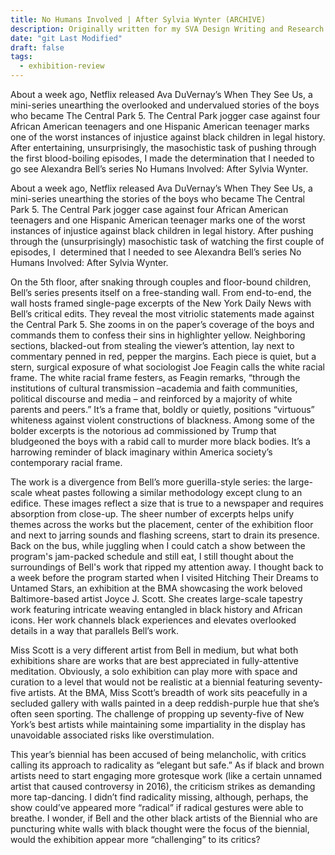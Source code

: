 ```yaml
---
title: No Humans Involved | After Sylvia Wynter (ARCHIVE)
description: Originally written for my SVA Design Writing and Research Summer Residency in 2019
date: "git Last Modified"
draft: false
tags:
  - exhibition-review
---
```


About a week ago, Netflix released Ava DuVernay’s When They See Us, a mini-series unearthing the overlooked and undervalued stories of the boys who became The Central Park 5. The Central Park jogger case against four African American teenagers and one Hispanic American teenager marks one of the worst instances of injustice against black children in legal history. After entertaining, unsurprisingly, the masochistic task of pushing through the first blood-boiling episodes, I made the determination that I needed to go see Alexandra Bell’s series No Humans Involved: After Sylvia Wynter. 

About a week ago, Netflix released Ava DuVernay’s When They See Us, a mini-series unearthing the stories of the boys who became The Central Park 5. The Central Park jogger case against four African American teenagers and one Hispanic American teenager marks one of the worst instances of injustice against black children in legal history. After pushing through the (unsurprisingly) masochistic task of watching the first couple of episodes, I  determined that I needed to see Alexandra Bell’s series No Humans Involved: After Sylvia Wynter.

On the 5th floor, after snaking through couples and floor-bound children, Bell’s series presents itself on a free-standing wall. From end-to-end, the wall hosts framed single-page excerpts of the New York Daily News with Bell’s critical edits. They reveal the most vitriolic statements made against the Central Park 5. She zooms in on the paper’s coverage of the boys and commands them to confess their sins in highlighter yellow. Neighboring sections, blacked-out from stealing the viewer’s attention, lay next to commentary penned in red, pepper the margins. Each piece is quiet, but a stern, surgical exposure of what sociologist Joe Feagin calls the white racial frame. The white racial frame festers, as Feagin remarks, “through the institutions of cultural transmission –academia and faith communities, political discourse and media – and reinforced by a majority of white parents and peers.” It’s a frame that, boldly or quietly, positions “virtuous” whiteness against violent constructions of blackness. Among some of the bolder excerpts is the notorious ad commissioned by Trump that bludgeoned the boys with a rabid call to murder more black bodies. It’s a harrowing reminder of black imaginary within America society’s contemporary racial frame.

The work is a divergence from Bell’s more guerilla-style series: the large-scale wheat pastes following a similar methodology except clung to an edifice. These images reflect a size that is true to a newspaper and requires absorption from close-up. The sheer number of excerpts helps unify themes across the works but the placement, center of the exhibition floor and next to jarring sounds and flashing screens, start to drain its presence. Back on the bus, while juggling when I could catch a show between the program's jam-packed schedule and still eat, I still thought about the surroundings of Bell's work that ripped my attention away. I thought back to a week before the program started when I visited Hitching Their Dreams to Untamed Stars, an exhibition at the BMA showcasing the work beloved Baltimore-based artist Joyce J. Scott. She creates large-scale tapestry work featuring intricate weaving entangled in black history and African icons. Her work channels black experiences and elevates overlooked details in a way that parallels Bell’s work. 

Miss Scott is a very different artist from Bell in medium, but what both exhibitions share are works that are best appreciated in fully-attentive meditation. Obviously, a solo exhibition can play more with space and curation to a level that would not be realistic at a biennial featuring seventy-five artists. At the BMA, Miss Scott’s breadth of work sits peacefully in a secluded gallery with walls painted in a deep reddish-purple hue that she’s often seen sporting. The challenge of propping up seventy-five of New York’s best artists while maintaining some impartiality in the display has unavoidable associated risks like overstimulation.

This year’s biennial has been accused of being melancholic, with critics calling its approach to radicality as “elegant but safe.” As if black and brown artists need to start engaging more grotesque work (like a certain unnamed artist that caused controversy in 2016), the criticism strikes as demanding more tap-dancing. I didn’t find radicality missing, although, perhaps, the show could’ve appeared more “radical” if radical gestures were able to breathe. I wonder, if Bell and the other black artists of the Biennial who are puncturing white walls with black thought were the focus of the biennial, would the exhibition appear more “challenging” to its critics?
